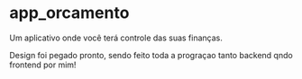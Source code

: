 # app_orcamento

Um aplicativo onde você terá controle das suas finanças. 

Design foi pegado pronto, sendo feito toda a prograçao tanto backend qndo frontend por mim!
